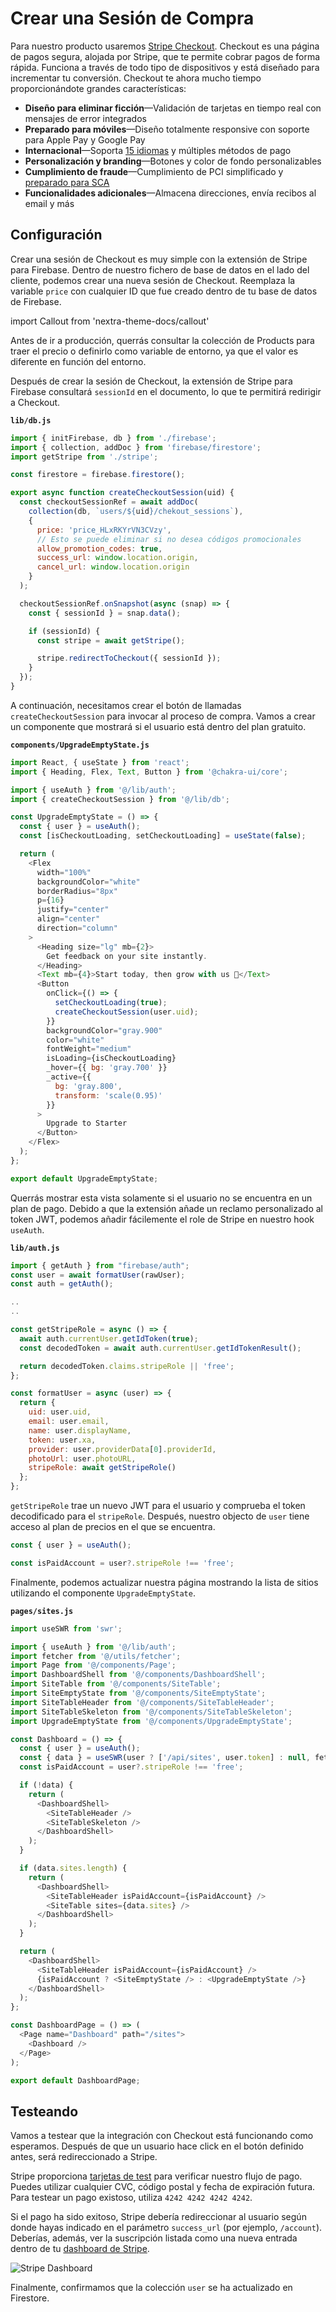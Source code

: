 # Crear una Sesión de Compra

Para nuestro producto usaremos [Stripe Checkout](https://stripe.com/docs/payments/checkout).
Checkout es una página de pagos segura, alojada por Stripe, que te permite cobrar pagos de forma rápida. Funciona a través de todo tipo de dispositivos y está diseñado para incrementar tu conversión.
Checkout te ahora mucho tiempo proporcionándote grandes características:

- **Diseño para eliminar ficción**—Validación de tarjetas en tiempo real con mensajes de error integrados
- **Preparado para móviles**—Diseño totalmente responsive con soporte para Apple Pay y Google Pay
- **Internacional**—Soporta [15 idiomas](https://support.stripe.com/questions/supported-languages-for-stripe-checkout) y múltiples métodos de pago
- **Personalización y branding**—Botones y color de fondo personalizables
- **Cumplimiento de fraude**—Cumplimiento de PCI simplificado y [preparado para SCA](https://stripe.com/docs/strong-customer-authentication)
- **Funcionalidades adicionales**—Almacena direcciones, envía recibos al email y más

## Configuración

Crear una sesión de Checkout es muy simple con la extensión de Stripe para Firebase. Dentro de nuestro fichero de base de datos en el lado del cliente, podemos crear una nueva sesión de Checkout.
Reemplaza la variable `price` con cualquier ID que fue creado dentro de tu base de datos de Firebase.

import Callout from 'nextra-theme-docs/callout'

<Callout>
Antes de ir a producción, querrás consultar la colección de Products para traer el precio o definirlo como variable de entorno, ya que el valor es diferente en función del entorno.
</Callout>

Después de crear la sesión de Checkout, la extensión de Stripe para Firebase consultará `sessionId` en el documento, lo que te permitirá redirigir a Checkout.

**`lib/db.js`**

```js
import { initFirebase, db } from './firebase';
import { collection, addDoc } from 'firebase/firestore';
import getStripe from './stripe';

const firestore = firebase.firestore();

export async function createCheckoutSession(uid) {
  const checkoutSessionRef = await addDoc(
    collection(db, `users/${uid}/chekout_sessions`),
    {
      price: 'price_HLxRKYrVN3CVzy',
      // Esto se puede eliminar si no desea códigos promocionales
      allow_promotion_codes: true,
      success_url: window.location.origin,
      cancel_url: window.location.origin
    }
  );

  checkoutSessionRef.onSnapshot(async (snap) => {
    const { sessionId } = snap.data();

    if (sessionId) {
      const stripe = await getStripe();

      stripe.redirectToCheckout({ sessionId });
    }
  });
}
```

A continuación, necesitamos crear el botón de llamadas `createCheckoutSession` para invocar al proceso de compra. Vamos a crear un componente que mostrará si el usuario está dentro del plan gratuito.

**`components/UpgradeEmptyState.js`**

```js
import React, { useState } from 'react';
import { Heading, Flex, Text, Button } from '@chakra-ui/core';

import { useAuth } from '@/lib/auth';
import { createCheckoutSession } from '@/lib/db';

const UpgradeEmptyState = () => {
  const { user } = useAuth();
  const [isCheckoutLoading, setCheckoutLoading] = useState(false);

  return (
    <Flex
      width="100%"
      backgroundColor="white"
      borderRadius="8px"
      p={16}
      justify="center"
      align="center"
      direction="column"
    >
      <Heading size="lg" mb={2}>
        Get feedback on your site instantly.
      </Heading>
      <Text mb={4}>Start today, then grow with us 🌱</Text>
      <Button
        onClick={() => {
          setCheckoutLoading(true);
          createCheckoutSession(user.uid);
        }}
        backgroundColor="gray.900"
        color="white"
        fontWeight="medium"
        isLoading={isCheckoutLoading}
        _hover={{ bg: 'gray.700' }}
        _active={{
          bg: 'gray.800',
          transform: 'scale(0.95)'
        }}
      >
        Upgrade to Starter
      </Button>
    </Flex>
  );
};

export default UpgradeEmptyState;
```

Querrás mostrar esta vista solamente si el usuario no se encuentra en un plan de pago. Debido a que la extensión añade un reclamo personalizado al token JWT, podemos añadir fácilemente el role de Stripe en nuestro hook `useAuth`.

**`lib/auth.js`**

```js
import { getAuth } from "firebase/auth";
const user = await formatUser(rawUser);
const auth = getAuth();

..
..

const getStripeRole = async () => {
  await auth.currentUser.getIdToken(true);
  const decodedToken = await auth.currentUser.getIdTokenResult();

  return decodedToken.claims.stripeRole || 'free';
};

const formatUser = async (user) => {
  return {
    uid: user.uid,
    email: user.email,
    name: user.displayName,
    token: user.xa,
    provider: user.providerData[0].providerId,
    photoUrl: user.photoURL,
    stripeRole: await getStripeRole()
  };
};
```

`getStripeRole` trae un nuevo JWT para el usuario y comprueba el token decodificado para el `stripeRole`. Después, nuestro objecto de `user` tiene acceso al plan de precios en el que se encuentra.

```js
const { user } = useAuth();

const isPaidAccount = user?.stripeRole !== 'free';
```

Finalmente, podemos actualizar nuestra página mostrando la lista de sitios utilizando el componente `UpgradeEmptyState`.

**`pages/sites.js`**

```js
import useSWR from 'swr';

import { useAuth } from '@/lib/auth';
import fetcher from '@/utils/fetcher';
import Page from '@/components/Page';
import DashboardShell from '@/components/DashboardShell';
import SiteTable from '@/components/SiteTable';
import SiteEmptyState from '@/components/SiteEmptyState';
import SiteTableHeader from '@/components/SiteTableHeader';
import SiteTableSkeleton from '@/components/SiteTableSkeleton';
import UpgradeEmptyState from '@/components/UpgradeEmptyState';

const Dashboard = () => {
  const { user } = useAuth();
  const { data } = useSWR(user ? ['/api/sites', user.token] : null, fetcher);
  const isPaidAccount = user?.stripeRole !== 'free';

  if (!data) {
    return (
      <DashboardShell>
        <SiteTableHeader />
        <SiteTableSkeleton />
      </DashboardShell>
    );
  }

  if (data.sites.length) {
    return (
      <DashboardShell>
        <SiteTableHeader isPaidAccount={isPaidAccount} />
        <SiteTable sites={data.sites} />
      </DashboardShell>
    );
  }

  return (
    <DashboardShell>
      <SiteTableHeader isPaidAccount={isPaidAccount} />
      {isPaidAccount ? <SiteEmptyState /> : <UpgradeEmptyState />}
    </DashboardShell>
  );
};

const DashboardPage = () => (
  <Page name="Dashboard" path="/sites">
    <Dashboard />
  </Page>
);

export default DashboardPage;
```

## Testeando

Vamos a testear que la integración con Checkout está funcionando como esperamos. Después de que un usuario hace click en el botón definido antes, será redireccionado a Stripe.

Stripe proporciona [tarjetas de test](https://stripe.com/docs/testing) para verificar nuestro flujo de pago. Puedes utilizar cualquier CVC, código postal y fecha de expiración futura. Para testear un pago existoso, utiliza `4242 4242 4242 4242`.

Si el pago ha sido exitoso, Stripe debería redireccionar al usuario según donde hayas indicado en el parámetro `success_url` (por ejemplo, `/account`). Deberías, además, ver la suscripción listada como una nueva entrada dentro de tu [dashboard de Stripe](https://dashboard.stripe.com/subscriptions).

![Stripe Dashboard](/stripe.png)

Finalmente, confirmamos que la colección `user` se ha actualizado en Firestore.
